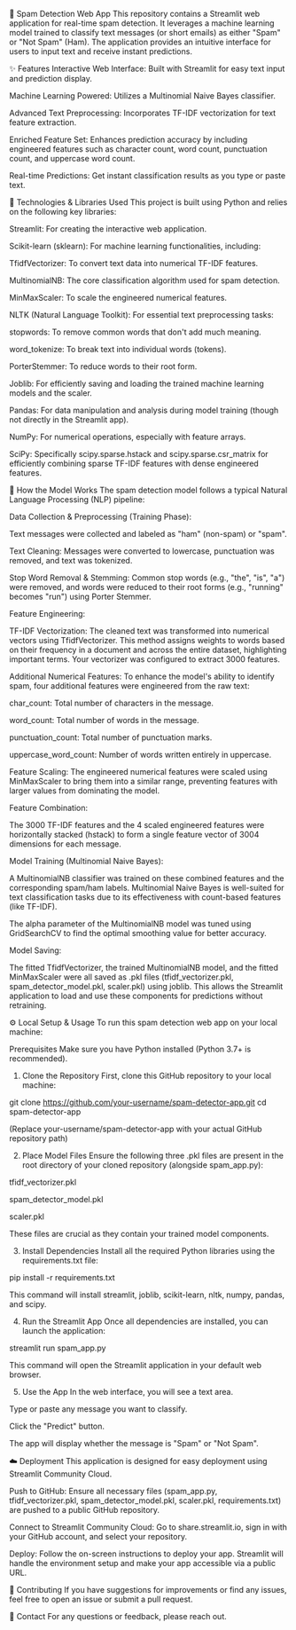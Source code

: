 📧 Spam Detection Web App
This repository contains a Streamlit web application for real-time spam detection. It leverages a machine learning model trained to classify text messages (or short emails) as either "Spam" or "Not Spam" (Ham). The application provides an intuitive interface for users to input text and receive instant predictions.

✨ Features
Interactive Web Interface: Built with Streamlit for easy text input and prediction display.

Machine Learning Powered: Utilizes a Multinomial Naive Bayes classifier.

Advanced Text Preprocessing: Incorporates TF-IDF vectorization for text feature extraction.

Enriched Feature Set: Enhances prediction accuracy by including engineered features such as character count, word count, punctuation count, and uppercase word count.

Real-time Predictions: Get instant classification results as you type or paste text.

🚀 Technologies & Libraries Used
This project is built using Python and relies on the following key libraries:

Streamlit: For creating the interactive web application.

Scikit-learn (sklearn): For machine learning functionalities, including:

TfidfVectorizer: To convert text data into numerical TF-IDF features.

MultinomialNB: The core classification algorithm used for spam detection.

MinMaxScaler: To scale the engineered numerical features.

NLTK (Natural Language Toolkit): For essential text preprocessing tasks:

stopwords: To remove common words that don't add much meaning.

word_tokenize: To break text into individual words (tokens).

PorterStemmer: To reduce words to their root form.

Joblib: For efficiently saving and loading the trained machine learning models and the scaler.

Pandas: For data manipulation and analysis during model training (though not directly in the Streamlit app).

NumPy: For numerical operations, especially with feature arrays.

SciPy: Specifically scipy.sparse.hstack and scipy.sparse.csr_matrix for efficiently combining sparse TF-IDF features with dense engineered features.

🧠 How the Model Works
The spam detection model follows a typical Natural Language Processing (NLP) pipeline:

Data Collection & Preprocessing (Training Phase):

Text messages were collected and labeled as "ham" (non-spam) or "spam".

Text Cleaning: Messages were converted to lowercase, punctuation was removed, and text was tokenized.

Stop Word Removal & Stemming: Common stop words (e.g., "the", "is", "a") were removed, and words were reduced to their root forms (e.g., "running" becomes "run") using Porter Stemmer.

Feature Engineering:

TF-IDF Vectorization: The cleaned text was transformed into numerical vectors using TfidfVectorizer. This method assigns weights to words based on their frequency in a document and across the entire dataset, highlighting important terms. Your vectorizer was configured to extract 3000 features.

Additional Numerical Features: To enhance the model's ability to identify spam, four additional features were engineered from the raw text:

char_count: Total number of characters in the message.

word_count: Total number of words in the message.

punctuation_count: Total number of punctuation marks.

uppercase_word_count: Number of words written entirely in uppercase.

Feature Scaling: The engineered numerical features were scaled using MinMaxScaler to bring them into a similar range, preventing features with larger values from dominating the model.

Feature Combination:

The 3000 TF-IDF features and the 4 scaled engineered features were horizontally stacked (hstack) to form a single feature vector of 3004 dimensions for each message.

Model Training (Multinomial Naive Bayes):

A MultinomialNB classifier was trained on these combined features and the corresponding spam/ham labels. Multinomial Naive Bayes is well-suited for text classification tasks due to its effectiveness with count-based features (like TF-IDF).

The alpha parameter of the MultinomialNB model was tuned using GridSearchCV to find the optimal smoothing value for better accuracy.

Model Saving:

The fitted TfidfVectorizer, the trained MultinomialNB model, and the fitted MinMaxScaler were all saved as .pkl files (tfidf_vectorizer.pkl, spam_detector_model.pkl, scaler.pkl) using joblib. This allows the Streamlit application to load and use these components for predictions without retraining.

⚙️ Local Setup & Usage
To run this spam detection web app on your local machine:

Prerequisites
Make sure you have Python installed (Python 3.7+ is recommended).

1. Clone the Repository
First, clone this GitHub repository to your local machine:

git clone https://github.com/your-username/spam-detector-app.git
cd spam-detector-app

(Replace your-username/spam-detector-app with your actual GitHub repository path)

2. Place Model Files
Ensure the following three .pkl files are present in the root directory of your cloned repository (alongside spam_app.py):

tfidf_vectorizer.pkl

spam_detector_model.pkl

scaler.pkl

These files are crucial as they contain your trained model components.

3. Install Dependencies
Install all the required Python libraries using the requirements.txt file:

pip install -r requirements.txt

This command will install streamlit, joblib, scikit-learn, nltk, numpy, pandas, and scipy.

4. Run the Streamlit App
Once all dependencies are installed, you can launch the application:

streamlit run spam_app.py

This command will open the Streamlit application in your default web browser.

5. Use the App
In the web interface, you will see a text area.

Type or paste any message you want to classify.

Click the "Predict" button.

The app will display whether the message is "Spam" or "Not Spam".

☁️ Deployment
This application is designed for easy deployment using Streamlit Community Cloud.

Push to GitHub: Ensure all necessary files (spam_app.py, tfidf_vectorizer.pkl, spam_detector_model.pkl, scaler.pkl, requirements.txt) are pushed to a public GitHub repository.

Connect to Streamlit Community Cloud: Go to share.streamlit.io, sign in with your GitHub account, and select your repository.

Deploy: Follow the on-screen instructions to deploy your app. Streamlit will handle the environment setup and make your app accessible via a public URL.

🤝 Contributing
If you have suggestions for improvements or find any issues, feel free to open an issue or submit a pull request.

📧 Contact
For any questions or feedback, please reach out.
